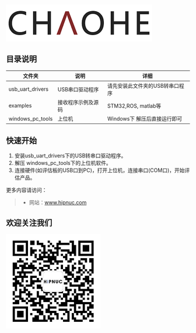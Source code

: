 ![](img/logo.png)

## 目录说明

| 文件夹           | 说明               | 详细                            |
| ---------------- | ------------------ | ------------------------------- |
| usb_uart_drivers | USB串口驱动程序    | 请先安装此文件夹的USB转串口程序 |
| examples         | 接收程序示例及源码 | STM32,ROS, matlab等             |
| windows_pc_tools | 上位机             | Windows下 解压后直接运行即可    |

## 快速开始

1. 安装usb_uart_drivers下的USB转串口驱动程序。
2. 解压 windows_pc_tools下的上位机软件。
3. 连接硬件(如评估板的USB口到PC)，打开上位机，连接串口(COM口)，开始评估产品。

更多内容请访问：

> * 网站：www.hipnuc.com

## 欢迎关注我们

![](img/qrcode_for_gh_1d8b6b51409d_258.jpg)

